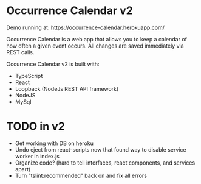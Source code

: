 # Occurrence Calendar v2

Demo running at:
https://occurrence-calendar.herokuapp.com/

Occurrence Calendar is a web app that allows you to keep a calendar of how often a given event occurs. All changes are saved immediately via REST calls.

Occurrence Calendar v2 is built with:
* TypeScript
* React
* Loopback (NodeJs REST API framework)
* NodeJS
* MySql

# TODO in v2
- Get working with DB on heroku
- Undo eject from react-scripts now that found way to disable service worker in index.js
- Organize code? (hard to tell interfaces, react components, and services apart) 
- Turn "tslint:recommended" back on and fix all errors
